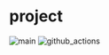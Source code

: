 # project

![main](https://github.com/github/docs/actions/workflows/main.yml/badge.svg?branch=main)
![github_actions](https://github.com/github/docs/actions/workflows/main.yml/badge.svg?branch=github_actions)